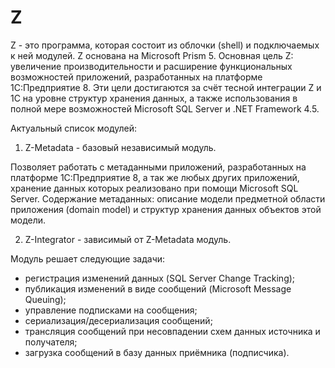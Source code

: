 # Z
Z - это программа, которая состоит из облочки (shell) и подключаемых к ней модулей. Z основана на Microsoft Prism 5.
Основная цель Z: увеличение производительности и расширение функциональных возможностей приложений, разработанных на
платформе 1С:Предприятие 8. Эти цели достигаются за счёт тесной интеграции Z и 1С на уровне структур хранения данных,
а также использования в полной мере возможностей Microsoft SQL Server и .NET Framework 4.5.

Актуальный список модулей:

1. Z-Metadata - базовый независимый модуль.

Позволяет работать с метаданными приложений, разработанных на платформе 1С:Предприятие 8, а так же любых других приложений,
хранение данных которых реализовано при помощи Microsoft SQL Server. Содержание метаданных: описание модели предметной
области приложения (domain model) и структур хранения данных объектов этой модели.

2. Z-Integrator - зависимый от Z-Metadata модуль.

Модуль решает следующие задачи:
- регистрация изменений данных (SQL Server Change Tracking);
- публикация изменений в виде сообщений (Microsoft Message Queuing);
- управление подписками на сообщения;
- сериализация/десериализация сообщений;
- трансляция сообщений при несовпадении схем данных источника и получателя;
- загрузка сообщений в базу данных приёмника (подписчика).
